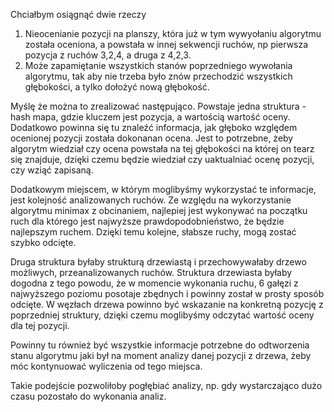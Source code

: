 Chciałbym osiągnąć dwie rzeczy
1. Nieocenianie pozycji na planszy, która już w tym wywyołaniu algorytmu
   została oceniona, a powstała w innej sekwencji ruchów, np pierwsza
   pozycja z ruchów 3,2,4, a druga z 4,2,3.
2. Może zapamiętanie wszystkich stanów poprzedniego wywołania algorytmu,
   tak aby nie trzeba było znów przechodzić wszystkich głębokości, a tylko
   dołożyć nową głębokość.

Myślę że można to zrealizować następująco.
Powstaje jedna struktura - hash mapa, gdzie kluczem jest pozycja, a wartością
wartość oceny. Dodatkowo powinna się tu znaleźć informacja, jak głęboko 
względem ocenionej pozycji została dokonanan ocena. Jest to potrzebne, żeby
algorytm wiedział czy ocena powstała na tej głębokości na której on tearz 
się znajduje, dzięki czemu będzie wiedział czy uaktualniać ocenę pozycji,
czy wziąć zapisaną. 

Dodatkowym miejscem, w którym moglibyśmy wykorzystać te informacje, jest
kolejność analizowanych ruchów. Ze względu na wykorzystanie algorytmu minimax
z obcinaniem, najlepiej jest wykonywać na początku ruch dla którego jest
najwyższe prawdopodobnieństwo, że będzie najlepszym ruchem. Dzięki temu
kolejne, słabsze ruchy, mogą zostać szybko odcięte.

Druga struktura byłaby strukturą drzewiastą i przechowywałaby drzewo 
możliwych, przeanalizowanych ruchów. Struktura drzewiasta byłaby dogodna
z tego powodu, że w momencie wykonania ruchu, 6 gałęzi z najwyższego
poziomu posotaje zbędnych i powinny został w prosty sposób odcięte.
W węzłach drzewa powinno być wskazanie na konkretną pozycję z poprzedniej
struktury, dzięki czemu moglibyśmy odczytać wartość oceny dla tej pozycji.

Powinny tu również być wszystkie informacje potrzebne do odtworzenia stanu
algorytmu jaki był na moment analizy danej pozycji z drzewa, żeby móc
kontynuować wyliczenia od tego miejsca.

Takie podejście pozwoliłoby pogłębiać analizy, np. gdy wystarczająco dużo
czasu pozostało do wykonania analiz.
